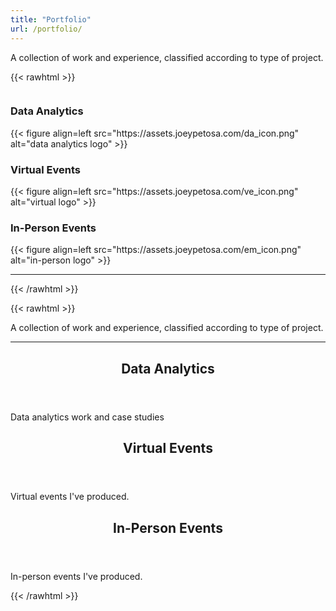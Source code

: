 ```yaml
---
title: "Portfolio"
url: /portfolio/
---
```



A collection of work and experience, classified according to type of project. 


{{< rawhtml >}}

  <div id="columncards">
    <div class="row">
      <div class="column">
        <div class="card">
          <h3>Data Analytics</h3>
          {{< figure align=left src="https://assets.joeypetosa.com/da_icon.png" alt="data analytics logo" >}}
        </div> 
      </div>
      <div class="column">
        <div class="card">
          <h3>Virtual Events</h3>
          {{< figure align=left src="https://assets.joeypetosa.com/ve_icon.png" alt="virtual logo" >}}
        </div>
      </div>
      <div class="column">
        <div class="card">
          <h3>In-Person Events</h3>
          {{< figure align=left src="https://assets.joeypetosa.com/em_icon.png" alt="in-person logo" >}}
        </div>
      </div>
    </div>
    <hr>
  </div>
{{< /rawhtml >}}

{{< rawhtml >}}
  <div class="post-content">
    <p>
    A collection of work and experience, classified according to type of project. 
    </p>
    <hr>
  </div>
  
  <article class="post-entry">
   <header class="entry-header">
     <h2>Data Analytics </h2>
   </header>
   <section class="entry-content">
      <p>Data analytics work and case studies</p>
   </section>
   <a class="entry-link" aria-label="post link to Data Analytics" href="https://www.joeypetosa.com/portfolio/data-analytics/"></a>
  </article>
  
  <article class="post-entry">
    <header class="entry-header">
     <h2>Virtual Events </h2>
    </header>
    <section class="entry-content">
     <p>Virtual events I've produced.</p>
    </section>
    <a class="entry-link" aria-label="post link to Virtual Events" href="https://www.joeypetosa.com/portfolio/virtual-events/"></a>
  </article>
  
  <article class="post-entry">
    <header class="entry-header">
     <h2>In-Person Events </h2>
    </header>
    <section class="entry-content">
      <p>In-person events I've produced.</p>
    </section>
    <a class="entry-link" aria-label="post link to In-Person Events" href="https://www.joeypetosa.com/portfolio/in-person-events/"></a>
  </article>

</main>
{{< /rawhtml >}} 
